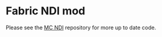 # Fabric NDI mod

Please see the [MC NDI](https://github.com/Rushmead/MC-NDI) repository for more up to date code.
